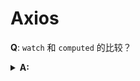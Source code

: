 # Axios
**Q**: `watch` 和 `computed` 的比较？ 
<details>
    <summary> <span style='font-weight:bold'> A:</span> </summary>

     
  ### Some Code
  ```js
  function logSomething(something) {
    console.log('Something', something);
  }
  ```
</details>
